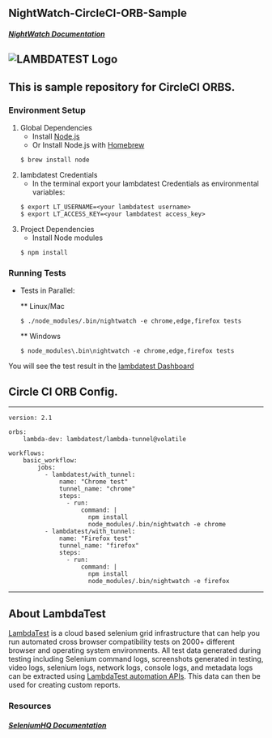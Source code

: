## NightWatch-CircleCI-ORB-Sample
##### [NightWatch Documentation](http://nightwatchjs.org/)
![LAMBDATEST Logo](http://labs.lambdatest.com/images/fills-copy.svg)
----
This is sample repository for CircleCI ORBS.
----
### Environment Setup

1. Global Dependencies
    * Install [Node.js](https://nodejs.org/en/)
    * Or Install Node.js with [Homebrew](http://brew.sh/)
    ```
    $ brew install node
    ```
2. lambdatest Credentials
    * In the terminal export your lambdatest Credentials as environmental variables:
    ```
    $ export LT_USERNAME=<your lambdatest username>
    $ export LT_ACCESS_KEY=<your lambdatest access_key>
    ```
3. Project Dependencies
    * Install Node modules
    ```
    $ npm install
    ```

### Running Tests

* Tests in Parallel:

    ** Linux/Mac
    ```
    $ ./node_modules/.bin/nightwatch -e chrome,edge,firefox tests
    ```
   ** Windows
    ```
    $ node_modules\.bin\nightwatch -e chrome,edge,firefox tests
    ```

You will see the test result in the [lambdatest Dashboard](https://automation.lambdatest.com)

## Circle CI ORB Config.
---
```
version: 2.1

orbs:
    lambda-dev: lambdatest/lambda-tunnel@volatile

workflows:      
    basic_workflow:
        jobs:
          - lambdatest/with_tunnel:
              name: "Chrome test"
              tunnel_name: "chrome"
              steps:
                - run: 
                    command: |
                      npm install
                      node_modules/.bin/nightwatch -e chrome
          - lambdatest/with_tunnel:
              name: "Firefox test"
              tunnel_name: "firefox"
              steps:
                - run: 
                    command: |
                      npm install
                      node_modules/.bin/nightwatch -e firefox

```
----
## About LambdaTest

[LambdaTest](https://www.lambdatest.com/) is a cloud based selenium grid infrastructure that can help you run automated cross browser compatibility tests on 2000+ different browser and operating system environments. All test data generated during testing including Selenium command logs, screenshots generated in testing, video logs, selenium logs, network logs, console logs, and metadata logs can be extracted using [LambdaTest automation APIs](https://www.lambdatest.com/support/docs/api-doc/). This data can then be used for creating custom reports.

### Resources

##### [SeleniumHQ Documentation](http://www.seleniumhq.org/docs/)

